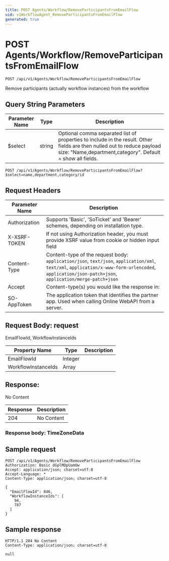 ```yaml
---
title: POST Agents/Workflow/RemoveParticipantsFromEmailFlow
uid: v1WorkflowAgent_RemoveParticipantsFromEmailFlow
generated: true
---
```


# POST Agents/Workflow/RemoveParticipantsFromEmailFlow

```http
POST /api/v1/Agents/Workflow/RemoveParticipantsFromEmailFlow
```

Remove participants (actually workflow instances) from the workflow







## Query String Parameters

| Parameter Name | Type |  Description |
|----------------|------|--------------|
| $select | string |  Optional comma separated list of properties to include in the result. Other fields are then nulled out to reduce payload size: "Name,department,category". Default = show all fields. |

```http
POST /api/v1/Agents/Workflow/RemoveParticipantsFromEmailFlow?$select=name,department,category/id
```


## Request Headers

| Parameter Name | Description |
|----------------|-------------|
| Authorization  | Supports 'Basic', 'SoTicket' and 'Bearer' schemes, depending on installation type. |
| X-XSRF-TOKEN   | If not using Authorization header, you must provide XSRF value from cookie or hidden input field |
| Content-Type | Content-type of the request body: `application/json`, `text/json`, `application/xml`, `text/xml`, `application/x-www-form-urlencoded`, `application/json-patch+json`, `application/merge-patch+json` |
| Accept         | Content-type(s) you would like the response in:  |
| SO-AppToken | The application token that identifies the partner app. Used when calling Online WebAPI from a server. |

## Request Body: request 

EmailFlowId, WorkflowInstanceIds 

| Property Name | Type |  Description |
|----------------|------|--------------|
| EmailFlowId | Integer |  |
| WorkflowInstanceIds | Array |  |

## Response:

No Content

| Response | Description |
|----------------|-------------|
| 204 | No Content |

### Response body: TimeZoneData


## Sample request

```http!
POST /api/v1/Agents/Workflow/RemoveParticipantsFromEmailFlow
Authorization: Basic dGplMDpUamUw
Accept: application/json; charset=utf-8
Accept-Language: *
Content-Type: application/json; charset=utf-8

{
  "EmailFlowId": 846,
  "WorkflowInstanceIds": [
    94,
    787
  ]
}
```

## Sample response

```http_
HTTP/1.1 204 No Content
Content-Type: application/json; charset=utf-8

null
```